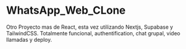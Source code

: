 # WhatsApp_Web_CLone
 Otro Proyecto mas de React, esta vez utilizando Nextjs, Supabase y TailwindCSS. Totalmente funcional, authentification, chat grupal, video llamadas y deploy.
